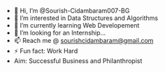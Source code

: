 - 👋 Hi, I’m @Sourish-Cidambaram007-BG
- 👀 I’m interested in Data Structures and Algorithms
- 🌱 I’m currently learning Web Developement
- 💞️ I’m looking for an Internship...
- 📫 Reach me @ sourishcidambaram@gmail.com
- ⚡ Fun fact: Work Hard 
-  Aim: Successful Business and Philanthropist

<!---
Sourish-Cidambaram007-BG/Sourish-Cidambaram007-BG is a ✨ special ✨ repository because its `README.md` (this file) appears on your GitHub profile.
You can click the Preview link to take a look at your changes.
--->
